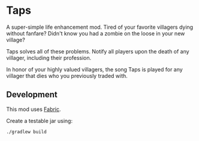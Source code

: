 # Taps

A super-simple life enhancement mod. Tired of your favorite villagers dying without fanfare? Didn't know you had a zombie on the loose in your new village?

Taps solves all of these problems. Notify all players upon the death of any villager, including their profession.

In honor of your highly valued villagers, the song Taps is played for any villager that dies who you previously traded with.

## Development

This mod uses [Fabric](https://fabricmc.net/wiki/tutorial:start).

Create a testable jar using:

```
./gradlew build
```
